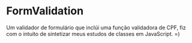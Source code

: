# FormValidation
Um validador de formulário que inclúi uma função validadora de CPF, fiz com o intuito de sintetizar meus estudos de classes em JavaScript.
=)
